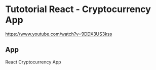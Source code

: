 # Tutotorial React -  Cryptocurrency App

https://www.youtube.com/watch?v=9DDX3US3kss  

## App
React Cryptocurrency App



